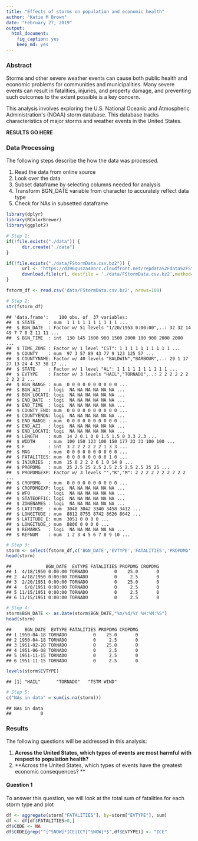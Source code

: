 ```yaml
---
title: "Effects of storms on population and economic health"
author: "Katie M Brown"
date: "February 27, 2019"
output: 
  html_document: 
    fig_caption: yes
    keep_md: yes
---
```

### Abstract
Storms and other severe weather events can cause both public health and economic problems for communities and municipalities. Many severe events can result in fatalities, injuries, and property damage, and preventing such outcomes to the extent possible is a key concern.

This analysis involves exploring the U.S. National Oceanic and Atmospheric Administration's (NOAA) storm database. This database tracks characteristics of major storms and weather events in the United States.

**RESULTS GO HERE**

### Data Processing
The following steps describe the how the data was processed.

1. Read the data from online source
2. Look over the data
3. Subset dataframe by selecting columns needed for analysis
4. Transform BGN_DATE variable from character to accurately reflect data type
5. Check for NAs in subsetted dataframe


```r
library(dplyr)
library(RColorBrewer)
library(ggplot2)

# Step 1:
if(!file.exists("./data")) {
      dir.create("./data")
}

if(!file.exists("./data/FStormData.csv.bz2")) {
      url <- 'https://d396qusza40orc.cloudfront.net/repdata%2Fdata%2FStormData.csv.bz2'
      download.file(url, destfile = './data/FStormData.csv.bz2',method='curl' )
}

fstorm_df <- read.csv('data/FStormData.csv.bz2', nrows=100)

# Step 2:
str(fstorm_df)
```

```
## 'data.frame':	100 obs. of  37 variables:
##  $ STATE__   : num  1 1 1 1 1 1 1 1 1 1 ...
##  $ BGN_DATE  : Factor w/ 51 levels "1/20/1953 0:00:00",..: 32 32 14 49 7 7 8 2 11 11 ...
##  $ BGN_TIME  : int  130 145 1600 900 1500 2000 100 900 2000 2000 ...
##  $ TIME_ZONE : Factor w/ 1 level "CST": 1 1 1 1 1 1 1 1 1 1 ...
##  $ COUNTY    : num  97 3 57 89 43 77 9 123 125 57 ...
##  $ COUNTYNAME: Factor w/ 40 levels "BALDWIN","BARBOUR",..: 29 1 17 27 13 24 4 37 38 17 ...
##  $ STATE     : Factor w/ 1 level "AL": 1 1 1 1 1 1 1 1 1 1 ...
##  $ EVTYPE    : Factor w/ 3 levels "HAIL","TORNADO",..: 2 2 2 2 2 2 2 2 2 2 ...
##  $ BGN_RANGE : num  0 0 0 0 0 0 0 0 0 0 ...
##  $ BGN_AZI   : logi  NA NA NA NA NA NA ...
##  $ BGN_LOCATI: logi  NA NA NA NA NA NA ...
##  $ END_DATE  : logi  NA NA NA NA NA NA ...
##  $ END_TIME  : logi  NA NA NA NA NA NA ...
##  $ COUNTY_END: num  0 0 0 0 0 0 0 0 0 0 ...
##  $ COUNTYENDN: logi  NA NA NA NA NA NA ...
##  $ END_RANGE : num  0 0 0 0 0 0 0 0 0 0 ...
##  $ END_AZI   : logi  NA NA NA NA NA NA ...
##  $ END_LOCATI: logi  NA NA NA NA NA NA ...
##  $ LENGTH    : num  14 2 0.1 0 0 1.5 1.5 0 3.3 2.3 ...
##  $ WIDTH     : num  100 150 123 100 150 177 33 33 100 100 ...
##  $ F         : int  3 2 2 2 2 2 2 1 3 3 ...
##  $ MAG       : num  0 0 0 0 0 0 0 0 0 0 ...
##  $ FATALITIES: num  0 0 0 0 0 0 0 0 1 0 ...
##  $ INJURIES  : num  15 0 2 2 2 6 1 0 14 0 ...
##  $ PROPDMG   : num  25 2.5 25 2.5 2.5 2.5 2.5 2.5 25 25 ...
##  $ PROPDMGEXP: Factor w/ 3 levels "","K","M": 2 2 2 2 2 2 2 2 2 2 ...
##  $ CROPDMG   : num  0 0 0 0 0 0 0 0 0 0 ...
##  $ CROPDMGEXP: logi  NA NA NA NA NA NA ...
##  $ WFO       : logi  NA NA NA NA NA NA ...
##  $ STATEOFFIC: logi  NA NA NA NA NA NA ...
##  $ ZONENAMES : logi  NA NA NA NA NA NA ...
##  $ LATITUDE  : num  3040 3042 3340 3458 3412 ...
##  $ LONGITUDE : num  8812 8755 8742 8626 8642 ...
##  $ LATITUDE_E: num  3051 0 0 0 0 ...
##  $ LONGITUDE_: num  8806 0 0 0 0 ...
##  $ REMARKS   : logi  NA NA NA NA NA NA ...
##  $ REFNUM    : num  1 2 3 4 5 6 7 8 9 10 ...
```

```r
# Step 3: 
storm <- select(fstorm_df,c('BGN_DATE','EVTYPE','FATALITIES','PROPDMG','CROPDMG'))
head(storm)
```

```
##             BGN_DATE  EVTYPE FATALITIES PROPDMG CROPDMG
## 1  4/18/1950 0:00:00 TORNADO          0    25.0       0
## 2  4/18/1950 0:00:00 TORNADO          0     2.5       0
## 3  2/20/1951 0:00:00 TORNADO          0    25.0       0
## 4   6/8/1951 0:00:00 TORNADO          0     2.5       0
## 5 11/15/1951 0:00:00 TORNADO          0     2.5       0
## 6 11/15/1951 0:00:00 TORNADO          0     2.5       0
```

```r
# Step 4:
storm$BGN_DATE <- as.Date(storm$BGN_DATE,"%m/%d/%Y %H:%M:%S")
head(storm)
```

```
##     BGN_DATE  EVTYPE FATALITIES PROPDMG CROPDMG
## 1 1950-04-18 TORNADO          0    25.0       0
## 2 1950-04-18 TORNADO          0     2.5       0
## 3 1951-02-20 TORNADO          0    25.0       0
## 4 1951-06-08 TORNADO          0     2.5       0
## 5 1951-11-15 TORNADO          0     2.5       0
## 6 1951-11-15 TORNADO          0     2.5       0
```

```r
levels(storm$EVTYPE)
```

```
## [1] "HAIL"      "TORNADO"   "TSTM WIND"
```

```r
# Step 5:
c("NAs in data" = sum(is.na(storm)))
```

```
## NAs in data 
##           0
```

### Results
The following questions will be addressed in this analysis:

1. **Across the United States, which types of events are most harmful with respect to population health?** 
2. **Across the United States, which types of events have the greatest economic consequences? **


#### Question 1
To answer this question, we will look at the total sum of fatalities for each storm type and plot 


```r
df <- aggregate(storm["FATALITIES"], by=storm["EVTYPE"], sum)
df <- df[df$FATALITIES>0,]
df$CODE <- NA
df$CODE[grep("^[^SNOW]*ICE|ICY[^SNOW]*$",df$EVTYPE)] <- "ICE"
```
